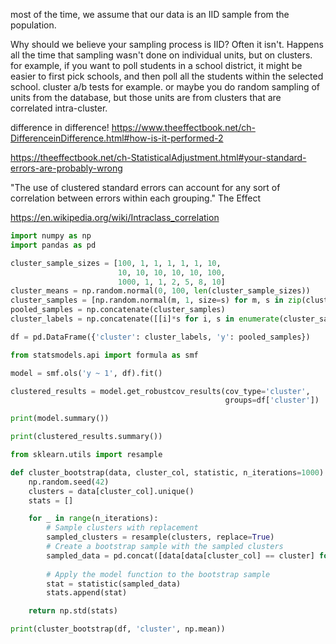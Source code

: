 most of the time, we assume that our data is an IID sample from the population.

Why should we believe your sampling process is IID? Often it isn't. Happens all the time that sampling wasn't done on individual units, but on clusters. for example, if you want to poll students in a school district, it might be easier to first pick schools, and then poll all the students within the selected school. cluster a/b tests for example. or maybe you do random sampling of units from the database, but those units are from clusters that are correlated intra-cluster.

difference in difference! https://www.theeffectbook.net/ch-DifferenceinDifference.html#how-is-it-performed-2

https://theeffectbook.net/ch-StatisticalAdjustment.html#your-standard-errors-are-probably-wrong

"The use of clustered standard errors can account for any sort of correlation between errors within each grouping." The Effect

https://en.wikipedia.org/wiki/Intraclass_correlation

```python
import numpy as np
import pandas as pd

cluster_sample_sizes = [100, 1, 1, 1, 1, 1, 10, 
                        10, 10, 10, 10, 10, 100, 
                        1000, 1, 1, 2, 5, 8, 10]
cluster_means = np.random.normal(0, 100, len(cluster_sample_sizes))
cluster_samples = [np.random.normal(m, 1, size=s) for m, s in zip(cluster_means, cluster_sample_sizes)]
pooled_samples = np.concatenate(cluster_samples)
cluster_labels = np.concatenate([[i]*s for i, s in enumerate(cluster_sample_sizes)])

df = pd.DataFrame({'cluster': cluster_labels, 'y': pooled_samples})

from statsmodels.api import formula as smf

model = smf.ols('y ~ 1', df).fit()

clustered_results = model.get_robustcov_results(cov_type='cluster', 
                                                groups=df['cluster'])

print(model.summary())

print(clustered_results.summary())

from sklearn.utils import resample

def cluster_bootstrap(data, cluster_col, statistic, n_iterations=1000):
    np.random.seed(42)
    clusters = data[cluster_col].unique()
    stats = []

    for _ in range(n_iterations):
        # Sample clusters with replacement
        sampled_clusters = resample(clusters, replace=True)
        # Create a bootstrap sample with the sampled clusters
        sampled_data = pd.concat([data[data[cluster_col] == cluster] for cluster in sampled_clusters])
        
        # Apply the model function to the bootstrap sample
        stat = statistic(sampled_data)
        stats.append(stat)

    return np.std(stats)

print(cluster_bootstrap(df, 'cluster', np.mean))
```